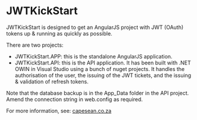 # JWTKickStart

JWTKickStart is designed to get an AngularJS project with JWT (OAuth) tokens up & running as quickly as possible.

There are two projects:
- JWTKickStart.APP: this is the standalone AngularJS application.
- JWTKickStart.API: this is the API application. It has been built with .NET OWIN in Visual Studio using a bunch of nuget projects. It handles the authorisation of the user, the issuing of the JWT tickets, and the issuing & validation of refresh tokens.

Note that the database backup is in the App_Data folder in the API project. Amend the connection string in web.config as required.

For more information, see: [capesean.co.za](http://capesean.co.za)

